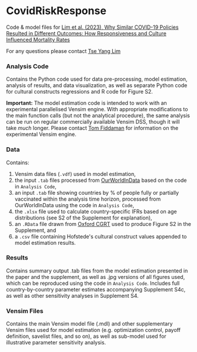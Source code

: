 # CovidRiskResponse
Code & model files for [Lim et al. (2023), Why Similar COVID-19 Policies Resulted in Different Outcomes: How Responsiveness and Culture Influenced Mortality Rates](https://doi.org/10.1377/hlthaff.2023.00713)

For any questions please contact [Tse Yang Lim](mailto:tylim@mit.edu)

### Analysis Code
Contains the Python code used for data pre-processing, model estimation, analysis of results, and data visualization, as well as separate Python code for cultural constructs regressions and R code for Figure S2.

**Important:** The model estimation code is intended to work with an experimental parallelised Vensim engine. With appropriate modifications to the main function calls (but not the analytical procedure), the same analysis can be run on regular commercially available Vensim DSS, though it will take *much* longer. Please contact [Tom Fiddaman](mailto:tom@ventanasystems.com) for information on the experimental Vensim engine.

### Data
Contains:
1. Vensim data files (`.vdf`) used in model estimation, 
2. the input `.tab` files processed from [OurWorldInData](https://raw.githubusercontent.com/owid/covid-19-data/master/public/data/owid-covid-data.csv) based on the code in `Analysis Code`,
3. an input `.tab` file showing countries by % of people fully or partially vaccinated within the analysis time horizon, processed from OurWorldInData using the code in `Analysis Code`,
4. the `.xlsx` file used to calculate country-specific IFRs based on age distributions (see S2 of the Supplement for explanation), 
5. an `.RData` file drawn from [Oxford CGRT](https://github.com/OxCGRT/covid-policy-tracker) used to produce Figure S2 in the Supplement, and
6. a `.csv` file containing Hofstede's cultural construct values appended to model estimation results.

### Results
Contains summary output .tab files from the model estimation presented in the paper and the supplement, as well as .jpg versions of all figures used, which can be reproduced using the code in `Analysis Code`. Includes full country-by-country parameter estimates accompanying Supplement S4c, as well as other sensitivity analyses in Supplement S4.

### Vensim Files
Contains the main Vensim model file (.mdl) and other supplementary Vensim files used for model estimation (e.g. optimization control, payoff definition, savelist files, and so on), as well as sub-model used for illustrative parameter sensitivity analysis.
